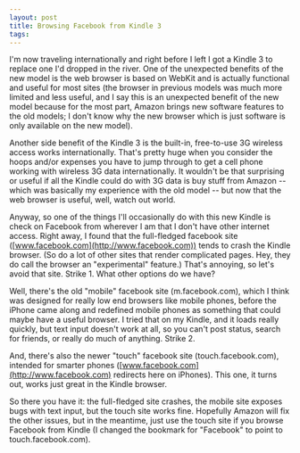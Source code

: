 ```yaml
---
layout: post
title: Browsing Facebook from Kindle 3
tags: 
---
```

I'm now traveling internationally and right before I left I got a Kindle 3 to
replace one I'd dropped in the river. One of the unexpected benefits of the
new model is the web browser is based on WebKit and is actually functional and
useful for most sites (the browser in previous models was much more limited
and less useful, and I say this is an unexpected benefit of the new model
because for the most part, Amazon brings new software features to the old
models; I don't know why the new browser which is just software is only
available on the new model).

Another side benefit of the Kindle 3 is the built-in, free-to-use 3G wireless
access works internationally. That's pretty huge when you consider the hoops
and/or expenses you have to jump through to get a cell phone working with
wireless 3G data internationally. It wouldn't be that surprising or useful if
all the Kindle could do with 3G data is buy stuff from Amazon -- which was
basically my experience with the old model -- but now that the web browser is
useful, well, watch out world.

Anyway, so one of the things I'll occasionally do with this new Kindle is
check on Facebook from wherever I am that I don't have other internet access.
Right away, I found that the full-fledged facebook site
([www.facebook.com](http://www.facebook.com)) tends to crash the Kindle
browser. (So do a lot of other sites that render complicated pages. Hey, they
do call the browser an "experimental" feature.) That's annoying, so let's
avoid that site. Strike 1. What other options do we have?

Well, there's the old "mobile" facebook site (m.facebook.com), which I think
was designed for really low end browsers like mobile phones, before the iPhone
came along and redefined mobile phones as something that could maybe have a
useful browser. I tried that on my Kindle, and it loads really quickly, but
text input doesn't work at all, so you can't post status, search for friends,
or really do much of anything. Strike 2.

And, there's also the newer "touch" facebook site (touch.facebook.com),
intended for smarter phones ([www.facebook.com](http://www.facebook.com)
redirects here on iPhones). This one, it turns out, works just great in the
Kindle browser.

So there you have it: the full-fledged site crashes, the mobile site exposes
bugs with text input, but the touch site works fine. Hopefully Amazon will fix
the other issues, but in the meantime, just use the touch site if you browse
Facebook from Kindle (I changed the bookmark for "Facebook" to point to
touch.facebook.com).

